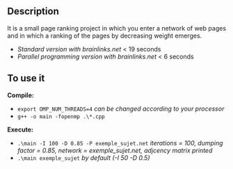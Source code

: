 ## Description

It is a small page ranking project in which you enter a network of web pages and in which a ranking of the pages by decreasing weight emerges.

* *Standard version with brainlinks.net* < 19 seconds
* *Parallel programming version with brainlinks.net* < 6 seconds

## To use it
**Compile:** <br/>
* `export OMP_NUM_THREADS=4` *can be changed according to your processor*
* `g++ -o main -fopenmp .\*.cpp`


**Execute:** <br/>
* `.\main -I 100 -D 0.85 -P exemple_sujet.net` *iterations = 100, dumping factor = 0.85, network = exemple_sujet.net, adjcency matrix printed*
* `.\main exemple_sujet` *by default (-I 50 -D 0.5)*
